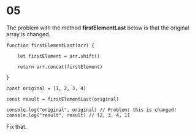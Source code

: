 # 05

The problem with the method **firstElementLast** below is that the original array is changed.

    function firstElementLast(arr) {

        let firstElement = arr.shift()

        return arr.concat(firstElement)

    }

    const original = [1, 2, 3, 4]

    const result = firstElementLast(original)

    console.log("original", original) // Problem: this is changed!
    console.log("result", result) // [2, 3, 4, 1]

Fix that.    